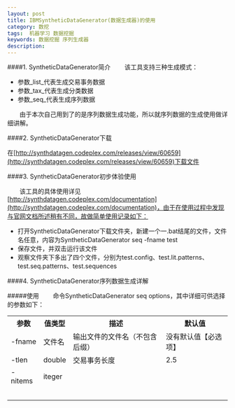 ```yaml
---
layout: post
title: IBMSyntheticDataGenerator(数据生成器)的使用
category: 数挖
tags:  机器学习 数据挖掘
keywords: 数据挖掘 序列生成器
description: 
---
```


####1. SyntheticDataGenerator简介
&#8194;&#8194;&#8194;&#8194;该工具支持三种生成模式：

- 参数_list_代表生成交易事务数据
- 参数_tax_代表生成分类数据
- 参数_seq_代表生成序列数据

&#8194;&#8194;&#8194;&#8194;由于本次自己用到了的是序列数据生成功能，所以就序列数据的生成使用做详细讲解。

####2. SyntheticDataGenerator下载

在[http://synthdatagen.codeplex.com/releases/view/60659](http://synthdatagen.codeplex.com/releases/view/60659)下载文件

####3. SyntheticDataGenerator初步体验使用

&#8194;&#8194;&#8194;&#8194;该工具的具体使用详见[http://synthdatagen.codeplex.com/documentation](http://synthdatagen.codeplex.com/documentation)，由于在使用过程中发现与官网文档所述稍有不同，故做简单使用记录如下：

- 打开SyntheticDataGenerator下载文件夹，新建一个一\.bat结尾的文件，文件名任意，内容为SyntheticDataGenerator seq -fname test
- 保存文件，并双击运行该文件
- 观察文件夹下多出了四个文件，分别为test\.config、test\.lit\.patterns、test\.seq\.patterns、test\.sequences

####4. SyntheticDataGenerator序列数据生成详解

#####使用
&#8194;&#8194;&#8194;&#8194;命令SyntheticDataGenerator seq options，其中详细可供选择的参数如下：

<table>
	<tr>
		<th>参数</th>
		<th>值类型</th>
		<th>描述</th>
		<th>默认值</th>
	</tr>	
	<tr>
		<td>-fname</td>
		<td>文件名</td>
		<td>输出文件的文件名（不包含后缀）</td>
		<td>没有默认值【必选项】</td>
	</tr>
	<tr>
		<td>-tlen</td>
		<td>double</td>
		<td>交易事务长度</td>
		<td>2.5</td>
	</tr>
	<tr>
		<td>-nitems</td>
		<td>iteger</td>
		<td></td>
		<td></td>
	</tr>
		<tr>
		<td></td>
		<td></td>
		<td></td>
		<td></td>
	</tr>
		<tr>
		<td></td>
		<td></td>
		<td></td>
		<td></td>
	</tr>
		<tr>
		<td></td>
		<td></td>
		<td></td>
		<td></td>
	</tr>
		<tr>
		<td></td>
		<td></td>
		<td></td>
		<td></td>
	</tr>
	<tr>
		<td></td>
		<td></td>
		<td></td>
		<td></td>
	</tr>
</table>